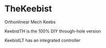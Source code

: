 # TheKeebist
Orthonlinear Mech Keebs

KeebistTH is the 100% DIY through-hole version

KeebistLT has an integrated controller
